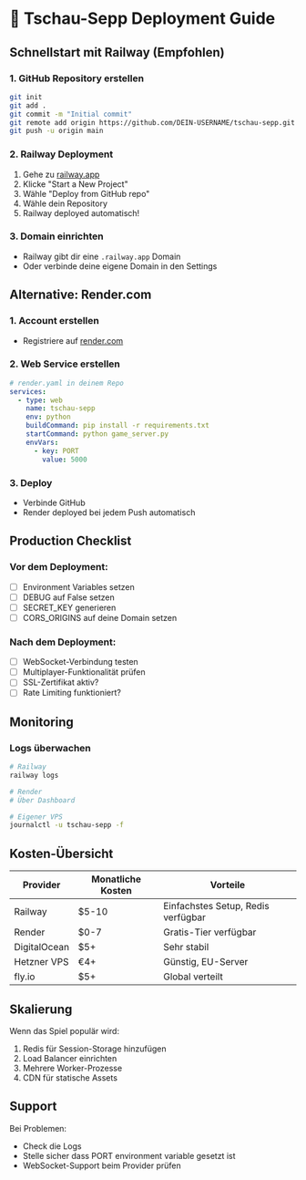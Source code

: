 # 🚀 Tschau-Sepp Deployment Guide

## Schnellstart mit Railway (Empfohlen)

### 1. GitHub Repository erstellen
```bash
git init
git add .
git commit -m "Initial commit"
git remote add origin https://github.com/DEIN-USERNAME/tschau-sepp.git
git push -u origin main
```

### 2. Railway Deployment
1. Gehe zu [railway.app](https://railway.app)
2. Klicke "Start a New Project"
3. Wähle "Deploy from GitHub repo"
4. Wähle dein Repository
5. Railway deployed automatisch!

### 3. Domain einrichten
- Railway gibt dir eine `.railway.app` Domain
- Oder verbinde deine eigene Domain in den Settings

## Alternative: Render.com

### 1. Account erstellen
- Registriere auf [render.com](https://render.com)

### 2. Web Service erstellen
```yaml
# render.yaml in deinem Repo
services:
  - type: web
    name: tschau-sepp
    env: python
    buildCommand: pip install -r requirements.txt
    startCommand: python game_server.py
    envVars:
      - key: PORT
        value: 5000
```

### 3. Deploy
- Verbinde GitHub
- Render deployed bei jedem Push automatisch

## Production Checklist

### Vor dem Deployment:
- [ ] Environment Variables setzen
- [ ] DEBUG auf False setzen
- [ ] SECRET_KEY generieren
- [ ] CORS_ORIGINS auf deine Domain setzen

### Nach dem Deployment:
- [ ] WebSocket-Verbindung testen
- [ ] Multiplayer-Funktionalität prüfen
- [ ] SSL-Zertifikat aktiv?
- [ ] Rate Limiting funktioniert?

## Monitoring

### Logs überwachen
```bash
# Railway
railway logs

# Render
# Über Dashboard

# Eigener VPS
journalctl -u tschau-sepp -f
```

## Kosten-Übersicht

| Provider | Monatliche Kosten | Vorteile |
|----------|------------------|----------|
| Railway | $5-10 | Einfachstes Setup, Redis verfügbar |
| Render | $0-7 | Gratis-Tier verfügbar |
| DigitalOcean | $5+ | Sehr stabil |
| Hetzner VPS | €4+ | Günstig, EU-Server |
| fly.io | $5+ | Global verteilt |

## Skalierung

Wenn das Spiel populär wird:
1. Redis für Session-Storage hinzufügen
2. Load Balancer einrichten
3. Mehrere Worker-Prozesse
4. CDN für statische Assets

## Support

Bei Problemen:
- Check die Logs
- Stelle sicher dass PORT environment variable gesetzt ist
- WebSocket-Support beim Provider prüfen